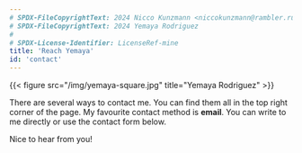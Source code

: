 ```yaml
---
# SPDX-FileCopyrightText: 2024 Nicco Kunzmann <niccokunzmann@rambler.ru>
# SPDX-FileCopyrightText: 2024 Yemaya Rodriguez
#
# SPDX-License-Identifier: LicenseRef-mine
title: 'Reach Yemaya'
id: 'contact'
---
```


{{< figure src="/img/yemaya-square.jpg" title="Yemaya Rodriguez" >}}

There are several ways to contact me. You can find them all in the top right corner of the page.
My favourite contact method is **email**. You can write to me directly or use the contact form below.

Nice to hear from you!

